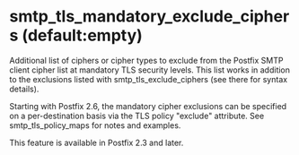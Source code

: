 # smtp_tls_mandatory_exclude_ciphers (default:empty) 

 Additional list of ciphers or cipher types to exclude from the
Postfix SMTP client cipher list at mandatory TLS security levels. This list
works in addition to the exclusions listed with smtp_tls_exclude_ciphers
(see there for syntax details).  

 Starting with Postfix 2.6, the mandatory cipher exclusions can be
specified on a per-destination basis via the TLS policy "exclude"
attribute. See smtp_tls_policy_maps for notes and examples. 

 This feature is available in Postfix 2.3 and later. 


